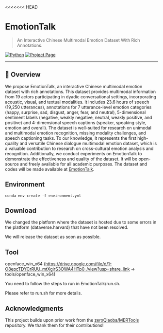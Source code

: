 <<<<<<< HEAD


# EmotionTalk 

> An Interactive Chinese Multimodal Emotion Dataset With Rich Annotations.

[![Python](https://img.shields.io/badge/python-3.9+-blue.svg)]()
[![Project Page](https://img.shields.io/badge/Project-Website-blue.svg)](https://github.com/NKU-HLT/EmotionTalk)


---


## 📖 Overview

We propose EmotionTalk, an interactive Chinese multimodal emotion dataset with rich annotations. This dataset provides multimodal information from 19 actors participating in dyadic conversational settings, incorporating acoustic, visual, and textual modalities. It includes 23.6 hours of speech (19,250 utterances), annotations for 7 utterance-level emotion categories (happy, surprise, sad, disgust, anger, fear, and neutral), 5-dimensional sentiment labels (negative, weakly negative, neutral, weakly positive, and positive) and 4-dimensional speech captions (speaker, speaking style, emotion and overall). The dataset is well-suited for research on unimodal and multimodal emotion recognition, missing modality challenges, and speech captioning tasks. To our knowledge, it represents the first high-quality and versatile Chinese dialogue multimodal emotion dataset, which is a valuable contribution to research on cross-cultural emotion analysis and recognition. Additionally, we conduct experiments on EmotionTalk to demonstrate the effectiveness and quality of the dataset. It will be open-source and freely available for all academic purposes. The dataset and codes will be made available at [EmotionTalk](https://github.com/NKU-HLT/EmotionTalk).

## Environment

```shell
conda env create -f environment.yml
```

## Download
We changed the platform where the dataset is hosted due to some errors in the platform (dataverse.harvard) that have not been resolved. 

We will release the dataset as soon as possible.

## Tool
openface_win_x64  (https://drive.google.com/file/d/1-O8epcTDYCrRUU_mtXgjrS3OWA4HTp0-/view?usp=share_link  -> tools/openface_win_x64)

You need to follow the steps to run in EmotionTalk/run.sh. 

Please refer to run.sh for more details.

## **Acknowledgments**

This project builds upon prior work from the [zeroQiaoba/MERTools](https://github.com/zeroQiaoba/MERTools) repository. We thank them for their contributions! 
